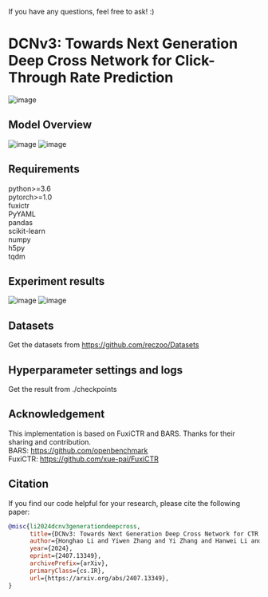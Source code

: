 If you have any questions, feel free to ask!  :)
# DCNv3: Towards Next Generation Deep Cross Network for Click-Through Rate Prediction
![image](https://github.com/user-attachments/assets/3360e59f-725a-45cd-8f14-d816cf51ea52)

## Model Overview
![image](https://github.com/user-attachments/assets/4f26b1b8-cf8d-4c7f-9f20-c0555b285f5d)
![image](https://github.com/user-attachments/assets/300e6222-e6c9-482a-98cf-77579f47017d)



## Requirements
python>=3.6  
pytorch>=1.0  
fuxictr  
PyYAML  
pandas  
scikit-learn  
numpy  
h5py  
tqdm  

## Experiment results
![image](https://github.com/user-attachments/assets/e0e8f621-5dcc-4bd8-974e-fcb7237f1096)
![image](https://github.com/user-attachments/assets/4a0f607d-3dd3-43f6-8294-ec48f76faf15)


## Datasets
Get the datasets from https://github.com/reczoo/Datasets

## Hyperparameter settings and logs
Get the result from ./checkpoints

## Acknowledgement
This implementation is based on FuxiCTR and BARS. Thanks for their sharing and contribution.  
BARS: https://github.com/openbenchmark  
FuxiCTR: https://github.com/xue-pai/FuxiCTR

## Citation
If you find our code helpful for your research, please cite the following paper:

```bibtex
@misc{li2024dcnv3generationdeepcross,
      title={DCNv3: Towards Next Generation Deep Cross Network for CTR Prediction}, 
      author={Honghao Li and Yiwen Zhang and Yi Zhang and Hanwei Li and Lei Sang},
      year={2024},
      eprint={2407.13349},
      archivePrefix={arXiv},
      primaryClass={cs.IR},
      url={https://arxiv.org/abs/2407.13349}, 
}
```


